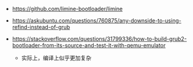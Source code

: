- https://github.com/limine-bootloader/limine
- https://askubuntu.com/questions/760875/any-downside-to-using-refind-instead-of-grub

- https://stackoverflow.com/questions/31799336/how-to-build-grub2-bootloader-from-its-source-and-test-it-with-qemu-emulator
  - 实际上，编译上似乎更加复杂
